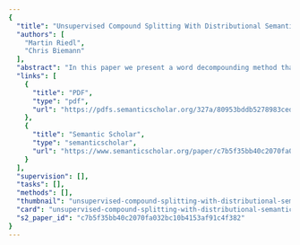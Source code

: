 ```yaml
---
{
  "title": "Unsupervised Compound Splitting With Distributional Semantics Rivals Supervised Methods",
  "authors": [
    "Martin Riedl",
    "Chris Biemann"
  ],
  "abstract": "In this paper we present a word decompounding method that is based on distributional semantics. Our method does not require any linguistic knowledge and is initialized using a large monolingual corpus. The core idea of our approach is that parts of compounds (like “candle” and “stick”) are semantically similar to the entire compound, which helps to exclude spurious splits (like “candles” and “tick”). We report results for German and Dutch: For German, our unsupervised method comes on par with the performance of a rule-based and a supervised method and significantly outperforms two unsupervised baselines. For Dutch, our method performs only slightly below a rule-based optimized compound splitter.",
  "links": [
    {
      "title": "PDF",
      "type": "pdf",
      "url": "https://pdfs.semanticscholar.org/327a/80953bddb5278983ced5e953c5a8cca5f875.pdf"
    },
    {
      "title": "Semantic Scholar",
      "type": "semanticscholar",
      "url": "https://www.semanticscholar.org/paper/c7b5f35bb40c2070fa032bc10b4153af91c4f382"
    }
  ],
  "supervision": [],
  "tasks": [],
  "methods": [],
  "thumbnail": "unsupervised-compound-splitting-with-distributional-semantics-rivals-supervised-methods-thumb.jpg",
  "card": "unsupervised-compound-splitting-with-distributional-semantics-rivals-supervised-methods-card.jpg",
  "s2_paper_id": "c7b5f35bb40c2070fa032bc10b4153af91c4f382"
}
---
```


